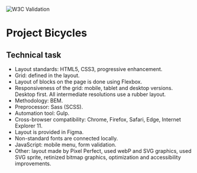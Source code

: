 
![W3C Validation](https://img.shields.io/w3c-validation/default?targetUrl=https%3A%2F%2Fmrushkova.github.io%2Fbicycle%2F)

# Project Bicycles

## Technical task
- Layout standards: HTML5, CSS3, progressive enhancement.
- Grid: defined in the layout.
- Layout of blocks on the page is done using Flexbox.
- Responsiveness of the grid: mobile, tablet and desktop versions. Desktop first. All intermediate resolutions use a rubber layout.
- Methodology: BEM.
- Preprocessor: Sass (SCSS).
- Automation tool: Gulp.
- Cross-browser compatibility: Chrome, Firefox, Safari, Edge, Internet Explorer 11.
- Layout is provided in Figma.
- Non-standard fonts are connected locally.
- JavaScript: mobile menu, form validation.
- Other: layout made by Pixel Perfect, used webP and SVG graphics, used SVG sprite, retinized bitmap graphics, optimization and accessibility improvements.



